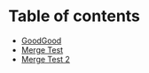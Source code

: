 # Table of contents

* [GoodGood](README.md)
* [Merge Test](merge-test.md)
* [Merge Test 2](merge-test-2.md)

